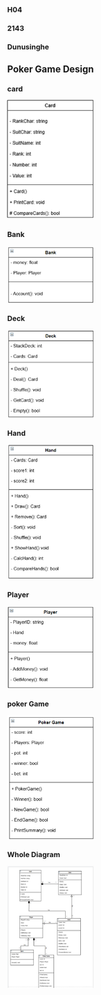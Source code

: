 <!--

.##.....##...#####...##.......
.##.....##..##...##..##....##.
.##.....##.##.....##.##....##.
.#########.##.....##.##....##.
.##.....##.##.....##.#########
.##.....##..##...##........##.
.##.....##...#####.........##.

..#######.....##...##.........#######.
.##.....##..####...##....##..##.....##
........##....##...##....##.........##
..#######.....##...##....##...#######.
.##...........##...#########........##
.##...........##.........##..##.....##
.#########..######.......##...#######.

.########..##.....##.##....##.##.....##..######..####.##....##..######...##.....##.########
.##.....##.##.....##.###...##.##.....##.##....##..##..###...##.##....##..##.....##.##......
.##.....##.##.....##.####..##.##.....##.##........##..####..##.##........##.....##.##......
.##.....##.##.....##.##.##.##.##.....##..######...##..##.##.##.##...####.#########.######..
.##.....##.##.....##.##..####.##.....##.......##..##..##..####.##....##..##.....##.##......
.##.....##.##.....##.##...###.##.....##.##....##..##..##...###.##....##..##.....##.##......
.########...#######..##....##..#######...######..####.##....##..######...##.....##.########  


-->



### H04

### 2143

### Dunusinghe


## Poker Game Design

### card 

<img src="https://github.com/duland94/2143-OOP-dunusinghe/blob/master/Assignments/H04/images/Card.png" width="200">

### Bank

<img src="https://github.com/duland94/2143-OOP-dunusinghe/blob/master/Assignments/H04/images/Bank.png" width="200">

### Deck

<img src="https://github.com/duland94/2143-OOP-dunusinghe/blob/master/Assignments/H04/images/Deck.png" width="200">

### Hand

<img src="https://github.com/duland94/2143-OOP-dunusinghe/blob/master/Assignments/H04/images/Hand.png" width="200">

### Player

<img src="https://github.com/duland94/2143-OOP-dunusinghe/blob/master/Assignments/H04/images/Player.png" width="200">

### poker Game

<img src="https://github.com/duland94/2143-OOP-dunusinghe/blob/master/Assignments/H04/images/Poker%2520Game.png" width="200">

### Whole Diagram

<img src="https://github.com/duland94/2143-OOP-dunusinghe/blob/master/Assignments/H04/images/WholeDiagram.png" width="200">




